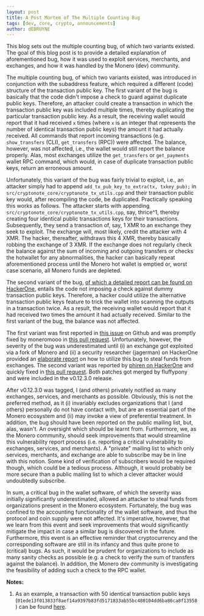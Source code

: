 ```yaml
---
layout: post
title: A Post Mortem of The Multiple Counting Bug
tags: [dev, core, crypto, announcements]
author: dEBRUYNE
---
```


This blog sets out the multiple counting bug, of which two variants existed. The goal of this blog post is to provide a detailed explanation of aforementioned bug, how it was used to exploit services, merchants, and exchanges, and how it was handled by the Monero (dev) community.

The multiple counting bug, of which two variants existed, was introduced in conjunction with the subaddress feature, which required a different (code) structure of the transaction public key. The first variant of the bug is basically that the code didn't impose a check to guard against duplicate public keys. Therefore, an attacker could create a transaction in which the transaction public key was included multiple times, thereby duplicating the particular transaction public key. As a result, the receiving wallet would report that it had received `x` times (where `x` is an integer that represents the number of identical transaction public keys) the amount it had actually received. All commands that report incoming transactions (e.g. `show_transfers` (CLI), `get_transfers` (RPC)) were affected. The balance, however, was not affected, i.e., the wallet would still report the balance properly. Alas, most exchanges utilize the `get_transfers` or `get_payments` wallet RPC command, which would, in case of duplicate transaction public keys, return an erroneous amount. 

Unfortunately, this variant of the bug was fairly trivial to exploit, i.e., an attacker simply had to append `add_tx_pub_key_to_extra(tx, txkey_pub);` in `src/cryptonote_core/cryptonote_tx_utils.cpp` and their transaction public key would, after recompiling the code, be duplicated. Practically speaking this works as follows. The attacker starts with appending `src/cryptonote_core/cryptonote_tx_utils.cpp`, say, thrice^1, thereby creating four identical public transactions keys for their transactions. Subsequently, they send a transaction of, say, 1 XMR to an exchange they seek to exploit. The exchange will, most likely, credit the attacker with 4 XMR. The hacker, thereafter, withdraws this 4 XMR, thereby basically robbing the exchange of 3 XMR. If the exchange does not regularly check the balance against the sum of incoming and outgoing transfers or checks the hotwallet for any abnormalities, the hacker can basically repeat aforementioned process until the Monero hot wallet is emptied or, worst case scenario, all Monero funds are depleted. 

The second variant of the bug, [of which a detailed report can be found on HackerOne](https://hackerone.com/reports/379049), entails the code not imposing a check against dummy transaction public keys. Therefore, a hacker could utilize the alternative transaction public keys feature to trick the wallet into scanning the outputs in a transaction twice. As a result, the receiving wallet would report that it had received two times the amount it had actually received. Similar to the first variant of the bug, the balance was not affected. 

The first variant was first reported in [this issue](https://github.com/monero-project/monero/issues/3983) on Github and was promptly fixed by moneromooo in [this pull request](https://github.com/monero-project/monero/pull/3985). Unfortunately, however, the severity of the bug was underestimated until (i) an exchange got exploited via a fork of Monero and (ii) a security researcher (jagerman) on HackerOne provided an [elaborate report](https://hackerone.com/reports/377592) on how to utilize this bug to steal funds from exchanges. The second variant was reported by [phiren on HackerOne](https://hackerone.com/reports/379049) and quickly fixed in [this pull request](https://github.com/monero-project/monero/pull/4118). Both patches got merged by fluffypony and were included in the v0.12.3.0 release.

After v0.12.3.0 was tagged, I (and others) privately notified as many exchanges, services, and merchants as possible. Obviously, this is not the preferred method, as it (i) invariably excludes organizations that I (and others) personally do not have contact with, but are an essential part of the Monero ecosystem and (ii) may invoke a view of preferential treatment. In addition, the bug should have been reported on the public mailing list, but, alas, wasn't. An oversight which should be learnt from. Furthermore, we, as the Monero community, should seek improvements that would streamline this vulnerability report process (i.e. reporting a critical vulnerability to exchanges, services, and merchants). A "private" mailing list to which only services, merchants, and exchange are able to subscribe may be in line with this notion. Some kind of verification of subscribers would be required though, which could be a tedious process. Although, it would probably be more secure than a public mailing list to which a clever attacker would undoubtedly subscribe. 

In sum, a critical bug in the wallet software, of which the severity was initially significantly underestimated, allowed an attacker to steal funds from organizations present in the Monero ecosystem. Fortunately, the bug was confined to the accounting functionality of the wallet software, and thus the protocol and coin supply were not affected. It's imperative, however, that we learn from this event and seek improvements that would significantly mitigate the impact in case a similar bug is discovered in the future. Furthermore, this event is an effective reminder that cryptocurrency and the corresponding software are still in its infancy and thus quite prone to (critical) bugs. As such, it would be prudent for organizations to include as many sanity checks as possible (e.g. a check to verify the sum of transfers against the balance). In addition, the Monero dev community is investigating the feasibility of adding such a check to the RPC wallet. 

**Notes:**

1. As an example, a transaction with 50 identical transaction public keys (`01ede13f013833f8aef14a9397b83fd5171833ab55bc480104dd6ba86ca8f13558`) can be found [here](https://xmrchain.net/tx/705501446556cb9dfed7997c6f3e31e76c43bdf459ae8c5485b8d1600bb7e142). 
